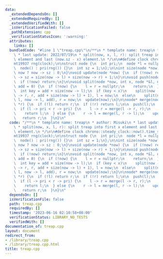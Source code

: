 ```yaml
---
data:
  _extendedDependsOn: []
  _extendedRequiredBy: []
  _extendedVerifiedWith: []
  _isVerificationFailed: false
  _pathExtension: cpp
  _verificationStatusIcon: ':warning:'
  attributes:
    links: []
  bundledCode: "#line 1 \"treap.cpp\"\n/**\n * template name: treap\n * author: Misuki\n\
    \ * last update: 2022/07/19\n * split(now, x, l, r): split treap into first x\
    \ element and last (now.sz - x) element.\n */\n\n#define clock chrono::steady_clock::now().time_since_epoch().count()\n\
    mt19937 rng(clock);\n\nstruct node {\n  int pri;\n  node *l = nullptr, *r = nullptr;\n\
    \  node() : pri(rng()) {}\n  int sz = 1;\n};\n\nint size(node *now) {\n  return\
    \ now ? now -> sz : 0;\n}\nvoid update(node *now) {\n  if (!now) return;\n  now\
    \ -> sz = size(now -> l) + size(now -> r) + 1;\n}\n\nvoid push(node *now) {\n\
    \  if (!now) return;\n}\n\nvoid split(node *now, int x, node *&l, node *&r, int\
    \ add = 0) {\n  if (!now) {\n    l = r = nullptr;\n    return;\n  }\n  push(now);\n\
    \  int key = add + size(now -> l);\n  if (key < x)\n    split(now -> r, x, now\
    \ -> r, r, add + size(now -> l) + 1), l = now;\n  else\n    split(now -> l, x,\
    \ l, now -> l, add), r = now;\n  update(now);\n}\n\nnode* merge(node *l, node\
    \ *r) {\n  if (!l) return r;\n  if (!r) return l;\n\n  push(l);\n  push(r);\n\
    \  if (l -> pri < r -> pri) {\n    l -> r = merge(l -> r, r);\n    update(l);\n\
    \    return l;\n  } else {\n    r -> l = merge(l, r -> l);\n    update(r);\n \
    \   return r;\n  }\n}\n"
  code: "/**\n * template name: treap\n * author: Misuki\n * last update: 2022/07/19\n\
    \ * split(now, x, l, r): split treap into first x element and last (now.sz - x)\
    \ element.\n */\n\n#define clock chrono::steady_clock::now().time_since_epoch().count()\n\
    mt19937 rng(clock);\n\nstruct node {\n  int pri;\n  node *l = nullptr, *r = nullptr;\n\
    \  node() : pri(rng()) {}\n  int sz = 1;\n};\n\nint size(node *now) {\n  return\
    \ now ? now -> sz : 0;\n}\nvoid update(node *now) {\n  if (!now) return;\n  now\
    \ -> sz = size(now -> l) + size(now -> r) + 1;\n}\n\nvoid push(node *now) {\n\
    \  if (!now) return;\n}\n\nvoid split(node *now, int x, node *&l, node *&r, int\
    \ add = 0) {\n  if (!now) {\n    l = r = nullptr;\n    return;\n  }\n  push(now);\n\
    \  int key = add + size(now -> l);\n  if (key < x)\n    split(now -> r, x, now\
    \ -> r, r, add + size(now -> l) + 1), l = now;\n  else\n    split(now -> l, x,\
    \ l, now -> l, add), r = now;\n  update(now);\n}\n\nnode* merge(node *l, node\
    \ *r) {\n  if (!l) return r;\n  if (!r) return l;\n\n  push(l);\n  push(r);\n\
    \  if (l -> pri < r -> pri) {\n    l -> r = merge(l -> r, r);\n    update(l);\n\
    \    return l;\n  } else {\n    r -> l = merge(l, r -> l);\n    update(r);\n \
    \   return r;\n  }\n}\n"
  dependsOn: []
  isVerificationFile: false
  path: treap.cpp
  requiredBy: []
  timestamp: '2023-06-16 02:10:58+08:00'
  verificationStatus: LIBRARY_NO_TESTS
  verifiedWith: []
documentation_of: treap.cpp
layout: document
redirect_from:
- /library/treap.cpp
- /library/treap.cpp.html
title: treap.cpp
---
```

